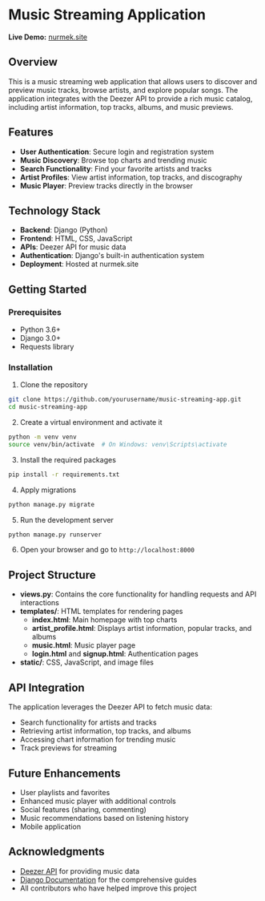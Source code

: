 # Music Streaming Application

**Live Demo:** [nurmek.site](https://nurmek.site)

## Overview

This is a music streaming web application that allows users to discover and preview music tracks, browse artists, and explore popular songs. The application integrates with the Deezer API to provide a rich music catalog, including artist information, top tracks, albums, and music previews.

## Features

- **User Authentication**: Secure login and registration system
- **Music Discovery**: Browse top charts and trending music
- **Search Functionality**: Find your favorite artists and tracks
- **Artist Profiles**: View artist information, top tracks, and discography
- **Music Player**: Preview tracks directly in the browser

## Technology Stack

- **Backend**: Django (Python)
- **Frontend**: HTML, CSS, JavaScript
- **APIs**: Deezer API for music data
- **Authentication**: Django's built-in authentication system
- **Deployment**: Hosted at nurmek.site

## Getting Started

### Prerequisites

- Python 3.6+
- Django 3.0+
- Requests library

### Installation

1. Clone the repository
```bash
git clone https://github.com/yourusername/music-streaming-app.git
cd music-streaming-app
```

2. Create a virtual environment and activate it
```bash
python -m venv venv
source venv/bin/activate  # On Windows: venv\Scripts\activate
```

3. Install the required packages
```bash
pip install -r requirements.txt
```

4. Apply migrations
```bash
python manage.py migrate
```

5. Run the development server
```bash
python manage.py runserver
```

6. Open your browser and go to `http://localhost:8000`

## Project Structure

- **views.py**: Contains the core functionality for handling requests and API interactions
- **templates/**: HTML templates for rendering pages
  - **index.html**: Main homepage with top charts
  - **artist_profile.html**: Displays artist information, popular tracks, and albums
  - **music.html**: Music player page
  - **login.html** and **signup.html**: Authentication pages
- **static/**: CSS, JavaScript, and image files

## API Integration

The application leverages the Deezer API to fetch music data:
- Search functionality for artists and tracks
- Retrieving artist information, top tracks, and albums
- Accessing chart information for trending music
- Track previews for streaming

## Future Enhancements

- User playlists and favorites
- Enhanced music player with additional controls
- Social features (sharing, commenting)
- Music recommendations based on listening history
- Mobile application


## Acknowledgments

- [Deezer API](https://developers.deezer.com/api) for providing music data
- [Django Documentation](https://docs.djangoproject.com/) for the comprehensive guides
- All contributors who have helped improve this project
